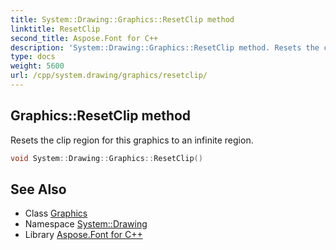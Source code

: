 ```yaml
---
title: System::Drawing::Graphics::ResetClip method
linktitle: ResetClip
second_title: Aspose.Font for C++
description: 'System::Drawing::Graphics::ResetClip method. Resets the clip region for this graphics to an infinite region in C++.'
type: docs
weight: 5600
url: /cpp/system.drawing/graphics/resetclip/
---
```

## Graphics::ResetClip method


Resets the clip region for this graphics to an infinite region.

```cpp
void System::Drawing::Graphics::ResetClip()
```

## See Also

* Class [Graphics](../)
* Namespace [System::Drawing](../../)
* Library [Aspose.Font for C++](../../../)
